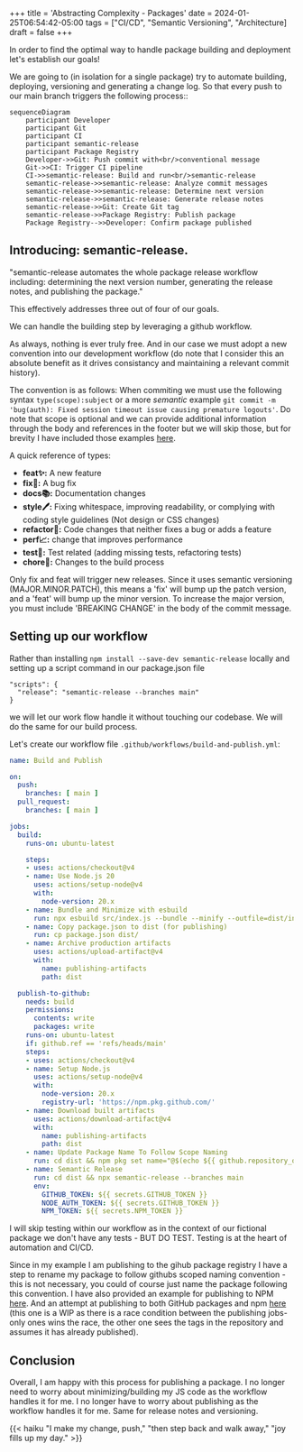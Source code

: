 +++
title = 'Abstracting Complexity - Packages'
date = 2024-01-25T06:54:42-05:00
tags = ["CI/CD", "Semantic Versioning", "Architecture]
draft = false
+++

In order to find the optimal way to handle package building and deployment let's establish our goals!

We are going to (in isolation for a single package) try to automate building, deploying, versioning and generating a change log. So that every push to our main branch triggers the following process::

```mermaid
sequenceDiagram
    participant Developer
    participant Git
    participant CI
    participant semantic-release
    participant Package Registry
    Developer->>Git: Push commit with<br/>conventional message
    Git->>CI: Trigger CI pipeline
    CI->>semantic-release: Build and run<br/>semantic-release
    semantic-release->>semantic-release: Analyze commit messages
    semantic-release->>semantic-release: Determine next version
    semantic-release->>semantic-release: Generate release notes
    semantic-release->>Git: Create Git tag
    semantic-release->>Package Registry: Publish package
    Package Registry-->>Developer: Confirm package published
```

## Introducing: semantic-release.

"semantic-release automates the whole package release workflow including: determining the next version number, generating the release notes, and publishing the package." 

This effectively addresses three out of four of our goals.

We can handle the building step by leveraging a github workflow. 

As always, nothing is ever truly free. And in our case we must adopt a new convention into our development workflow (do note that I consider this an absolute benefit as it drives consistancy and maintaining a relevant commit history).

The convention is as follows: When commiting we must use the following syntax `type(scope):subject` or a more *semantic* example `git commit -m 'bug(auth): Fixed session timeout issue causing premature logouts'`. Do note that scope is optional and we can provide additional information through the body and references in the footer but we will skip those, but for brevity I have included those examples [here](https://gist.github.com/onajourney/f875edb9e88840787303dbbe6fe3be14).

A quick reference of types: 

- **feat✨:** A new feature
- **fix🐛:** A bug fix
- **docs📚:** Documentation changes
- **style🖊️:** Fixing whitespace, improving readability, or complying with coding style guidelines (Not design or CSS changes)
- **refactor🔨:** Code changes that neither fixes a bug or adds a feature
- **perf📈:** change that improves performance
- **test🧪:** Test related (adding missing tests, refactoring tests)
- **chore🧹:** Changes to the build process

Only fix and feat will trigger new releases. Since it uses semantic versioning (MAJOR.MINOR.PATCH), this means a 'fix' will bump up the patch version, and a 'feat' will bump up the minor version. To increase the major version, you must include 'BREAKING CHANGE' in the body of the commit message.

## Setting up our workflow

Rather than installing `npm install --save-dev semantic-release` locally and setting up a script command in our package.json file

```
"scripts": {
  "release": "semantic-release --branches main"
}
```
we will let our work flow handle it without touching our codebase. We will do the same for our build process.

Let's create our workflow file `.github/workflows/build-and-publish.yml`:

```yml
name: Build and Publish

on:
  push:
    branches: [ main ]
  pull_request:
    branches: [ main ]

jobs:
  build:
    runs-on: ubuntu-latest

    steps:
    - uses: actions/checkout@v4
    - name: Use Node.js 20
      uses: actions/setup-node@v4
      with:
        node-version: 20.x
    - name: Bundle and Minimize with esbuild
      run: npx esbuild src/index.js --bundle --minify --outfile=dist/index.js
    - name: Copy package.json to dist (for publishing)
      run: cp package.json dist/
    - name: Archive production artifacts
      uses: actions/upload-artifact@v4
      with:
        name: publishing-artifacts
        path: dist

  publish-to-github:
    needs: build
    permissions:
      contents: write
      packages: write
    runs-on: ubuntu-latest
    if: github.ref == 'refs/heads/main'
    steps:
    - uses: actions/checkout@v4
    - name: Setup Node.js
      uses: actions/setup-node@v4
      with:
        node-version: 20.x
        registry-url: 'https://npm.pkg.github.com/'
    - name: Download built artifacts
      uses: actions/download-artifact@v4
      with:
        name: publishing-artifacts
        path: dist
    - name: Update Package Name To Follow Scope Naming
      run: cd dist && npm pkg set name="@$(echo ${{ github.repository_owner }} | tr '[:upper:]' '[:lower:]')/$(npm pkg get name | jq -r .)"
    - name: Semantic Release
      run: cd dist && npx semantic-release --branches main
      env:
        GITHUB_TOKEN: ${{ secrets.GITHUB_TOKEN }}
        NODE_AUTH_TOKEN: ${{ secrets.GITHUB_TOKEN }}
        NPM_TOKEN: ${{ secrets.NPM_TOKEN }}
```

I will skip testing within our workflow as in the context of our fictional package we don't have any tests - BUT DO TEST. Testing is at the heart of automation and CI/CD.

Since in my example I am publishing to the gihub package registry I have a step to rename my package to follow githubs scoped naming convention - this is not necessary, you could of course just name the package following this convention. I have also provided an example for publishing to NPM [here](https://gist.github.com/onajourney/d8f3aa09deb4f9950c660a4ab8bbf9d3). And an attempt at publishing to both GitHub packages and npm [here](https://gist.github.com/onajourney/e5a0b372be30e19220db818ba190b31d) (this one is a WIP as there is a race condition between the publishing jobs- only ones wins the race, the other one sees the tags in the repository and assumes it has already published).


## Conclusion

Overall, I am happy with this process for publishing a package. I no longer need to worry about minimizing/building my JS code as the workflow handles it for me. I no longer have to worry about publishing as the workflow handles it for me. Same for release notes and versioning.

{{< haiku "I make my change, push," "then step back and walk away," "joy fills up my day." >}}
